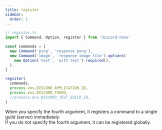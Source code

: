 ```yaml
---
title: register
sidebar:
  order: 1
---
```


```ts "register"
// register.ts
import { Command, Option, register } from 'discord-hono'

const commands = [
  new Command('ping', 'response pong'),
  new Command('image', 'response image file').options(
    new Option('text', 'with text').required(),
  ),
]

register(
  commands,
  process.env.DISCORD_APPLICATION_ID,
  process.env.DISCORD_TOKEN,
  //process.env.DISCORD_TEST_GUILD_ID,
)
```

When you specify the fourth argument, it registers a command to a single guild (server) immediately.  
If you do not specify the fourth argument, it can be registered globally.
